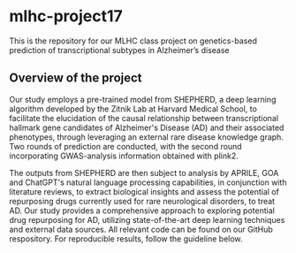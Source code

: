 # mlhc-project17
This is the repository for our MLHC class project on genetics-based prediction of transcriptional subtypes in Alzheimer’s disease
## Overview of the project
Our study employs a pre-trained model from SHEPHERD, a deep learning algorithm developed by the Zitnik Lab at Harvard Medical School, to facilitate the elucidation of the causal relationship between transcriptional hallmark gene candidates of Alzheimer's Disease (AD) and their associated phenotypes, through leveraging an external rare disease knowledge graph. Two rounds of prediction are conducted, with the second round incorporating GWAS-analysis information obtained with plink2.

The outputs from SHEPHERD are then subject to analysis by APRILE, GOA and ChatGPT's natural language processing capabilities, in conjunction with literature reviews, to extract biological insights and assess the potential of repurposing drugs currently used for rare neurological disorders, to treat AD. Our study provides a comprehensive approach to exploring potential drug repurposing for AD, utilizing state-of-the-art deep learning techniques and external data sources. All relevant code can be found on our GitHub respository. For reproducible results, follow the guideline below.

